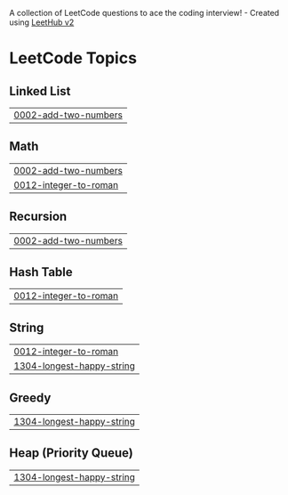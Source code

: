 A collection of LeetCode questions to ace the coding interview! - Created using [LeetHub v2](https://github.com/arunbhardwaj/LeetHub-2.0)
<!---LeetCode Topics Start-->
# LeetCode Topics
## Linked List
|  |
| ------- |
| [0002-add-two-numbers](https://github.com/kartiki-b31/LeetCode-2023/tree/master/0002-add-two-numbers) |
## Math
|  |
| ------- |
| [0002-add-two-numbers](https://github.com/kartiki-b31/LeetCode-2023/tree/master/0002-add-two-numbers) |
| [0012-integer-to-roman](https://github.com/kartiki-b31/LeetCode-2023/tree/master/0012-integer-to-roman) |
## Recursion
|  |
| ------- |
| [0002-add-two-numbers](https://github.com/kartiki-b31/LeetCode-2023/tree/master/0002-add-two-numbers) |
## Hash Table
|  |
| ------- |
| [0012-integer-to-roman](https://github.com/kartiki-b31/LeetCode-2023/tree/master/0012-integer-to-roman) |
## String
|  |
| ------- |
| [0012-integer-to-roman](https://github.com/kartiki-b31/LeetCode-2023/tree/master/0012-integer-to-roman) |
| [1304-longest-happy-string](https://github.com/kartiki-b31/LeetCode-2023/tree/master/1304-longest-happy-string) |
## Greedy
|  |
| ------- |
| [1304-longest-happy-string](https://github.com/kartiki-b31/LeetCode-2023/tree/master/1304-longest-happy-string) |
## Heap (Priority Queue)
|  |
| ------- |
| [1304-longest-happy-string](https://github.com/kartiki-b31/LeetCode-2023/tree/master/1304-longest-happy-string) |
<!---LeetCode Topics End-->